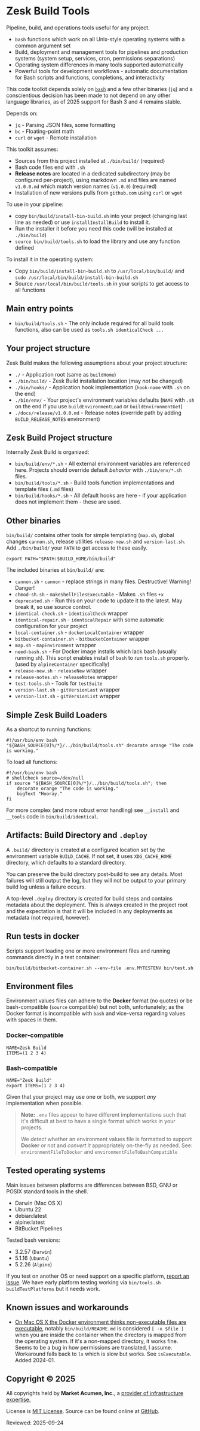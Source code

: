 # Zesk Build Tools

Pipeline, build, and operations tools useful for any project.

- `bash` functions which work on all Unix-style operating systems with a common argument set
- Build, deployment and management tools for pipelines and production systems (system setup, services, cron, permissions
  separations)
- Operating system differences in many tools supported automatically
- Powerful tools for development workflows - automatic documentation for Bash scripts and functions, completions, and
  interactivity

This code toolkit depends solely on [`bash`](https://www.gnu.org/software/bash/manual/bash.html) and a few other
binaries (`jq`) and a conscientious decision has been made to not depend on any other language libraries, as of 2025
support for Bash 3 and 4 remains stable.

Depends on:

- `jq` - Parsing JSON files, some formatting
- `bc` - Floating-point math
- `curl` or `wget` - Remote installation

This toolkit assumes:

- Sources from this project installed at `./bin/build/` (required)
- Bash code files end with `.sh`
- **Release notes** are located in a dedicated subdirectory (may be configured per-project), using markdown `.md` and
  files are named `v1.0.0.md`  which match version names (`v1.0.0`) (required)
- Installation of new versions pulls from `github.com` using `curl` or `wget`

To use in your pipeline:

- copy `bin/build/install-bin-build.sh` into your project (changing last line as needed) or use `installInstallBuild` to
  install it.
- Run the installer it before you need this code (will be installed at `./bin/build`)
- `source bin/build/tools.sh` to load the library and use any function defined

To install it in the operating system:

- Copy `bin/build/install-bin-build.sh` to `/usr/local/bin/build/` and `sudo /usr/local/bin/build/install-bin-build.sh`
- Source `/usr/local/bin/build/tools.sh` in your scripts to get access to all functions

## Main entry points

- `bin/build/tools.sh` - The only include required for all build tools functions, also can be used as
  `tools.sh identicalCheck ...`

## Your project structure

Zesk Build makes the following assumptions about your project structure:

- `./` - Application root (same as `buildHome`)
- `./bin/build/` - Zesk Build installation location (may *not* be changed)
- `./bin/hooks/` - Application hook implementation (`hook-name` with `.sh` on the end)
- `./bin/env/` - Your project's environment variables defaults (`NAME` with `.sh` on the end if you use
  `buildEnvironmentLoad` or `buildEnvironmentGet`)
- `./docs/release/v1.0.0.md` - Release notes (override path by adding `BUILD_RELEASE_NOTES` environment)

## Zesk Build Project structure

Internally Zesk Build is organized:

- `bin/build/env/*.sh` - All external environment variables are referenced here. Projects should override default
  *behavior* with `./bin/env/*.sh` files.
- `bin/build/tools/*.sh` - Build tools function implementations and template files (`.md` files)
- `bin/build/hooks/*.sh` - All default hooks are here - if your application does not implement them - these are used.

## Other binaries

`bin/build/` contains other tools for simple templating (`map.sh`, global changes `cannon.sh`, release utilities
`release-new.sh` and `version-last.sh`. Add `./bin/build/` your `PATH` to get access to these easily.

    export PATH="$PATH:$BUILD_HOME/bin/build"

The included binaries at `bin/build/` are:

- `cannon.sh` - `cannon` - replace strings in many files. Destructive! Warning! Danger!
- `chmod-sh.sh` - `makeShellFilesExecutable` - Makes `.sh` files `+x`
- `deprecated.sh` - Run this on your code to update it to the latest. May break it, so use source control.
- `identical-check.sh` - `identicalCheck` wrapper
- `identical-repair.sh` - `identicalRepair` with some automatic configuration for your project
- `local-container.sh` - `dockerLocalContainer` wrapper
- `bitbucket-container.sh` - `bitbucketContainer` wrapper
- `map.sh` - `mapEnvironment` wrapper
- `need-bash.sh` - For Docker image installs which lack bash (usually running `sh`). This script enables install of
  `bash` to run `tools.sh` properly. (used by `alpineContainer` specifically)
- `release-new.sh` - `releaseNew` wrapper
- `release-notes.sh` - `releaseNotes` wrapper
- `test-tools.sh` - Tools for `testSuite`
- `version-last.sh` - `gitVersionLast` wrapper
- `version-list.sh` - `gitVersionList` wrapper

## Simple Zesk Build Loaders

As a shortcut to running functions:

    #!/usr/bin/env bash
    "${BASH_SOURCE[0]%/*}/../bin/build/tools.sh" decorate orange "The code is working."

To load all functions:

    #!/usr/bin/env bash
    # shellcheck source=/dev/null
    if source "${BASH_SOURCE[0]%/*}/../bin/build/tools.sh"; then 
        decorate orange "The code is working."
        bigText "Hooray."
    fi

For more complex (and more robust error handling) see `__install` and `__tools` code in `bin/build/identical`.

## Artifacts: Build Directory and `.deploy`

A `.build/` directory is created at a configured location set by the environment variable `BUILD_CACHE`. If not set, it
uses `XDG_CACHE_HOME` directory, which defaults to a standard directory.

You can preserve the build directory post-build to see any details. Most failures will still output the log, but they
will not be output to your primary build log unless a failure occurs.

A top-level `.deploy` directory is created for build steps and contains metadata about the deployment. This is always
created in the project root and the expectation is that it will be included in any deployments as metadata (not
required, however).

## Run tests in docker

Scripts support loading one or more environment files and running commands directly in a test container:

    bin/build/bitbucket-container.sh --env-file .env.MYTESTENV bin/test.sh

## Environment files

Environment values files can adhere to the **Docker** format (no quotes) or be bash-compatible (`source` compatible) but
not both, unfortunately; as the Docker format is incompatible with `bash` and vice-versa regarding values with spaces in
them.

### Docker-compatible

    NAME=Zesk Build
    ITEMS=(1 2 3 4)

### Bash-compatible

    NAME="Zesk Build"
    export ITEMS=(1 2 3 4)

Given that your project may use one or both, we support *any* implementation when possible.

> **Note:** `.env` files appear to have different implementations such that it's difficult at best to have a single
> format which works in your projects.
>
> We _detect_ whether an environment values file is formatted to support **Docker** or not and _convert it_
> appropriately on-the-fly as needed. See: `environmentFileToDocker` and `environmentFileToBashCompatible`

## Tested operating systems

Main issues between platforms are differences between BSD, GNU or POSIX standard tools in the shell.

- Darwin (Mac OS X)
- Ubuntu 22
- debian:latest
- alpine:latest
- BitBucket Pipelines

Tested bash versions:

- 3.2.57 (`Darwin`)
- 5.1.16 (`Ubuntu`)
- 5.2.26 (`Alpine`)

If you test on another OS or need support on a specific
platform, [report an issue](https://github.com/zesk/build/issues). We have early platform testing working via
`bin/tools.sh buildTestPlatforms` but it needs work.

## Known issues and workarounds

- [On Mac OS X the Docker environment thinks non-executable files are executable](https://github.com/docker/for-mac/issues/5509),
  notably `bin/build/README.md` is considered `[ -x $file ]` when you are inside the container when the directory is
  mapped from the operating system. If it's a non-mapped directory, it works fine. Seems to be a bug in how
  permissions are translated, I assume. Workaround falls back to `ls` which is slow but works. See `isExecutable`. Added
  2024-01.

## Copyright &copy; 2025

All copyrights held by **Market Acumen, Inc.**, a [provider
of infrastructure expertise.](https://marketacumen.com/executive-technical-assessment-and-reporting/?crcat=code&crsource=zesk-build&crcampaign=README.md&crkw=provider+of+infrastructure+expertise)

License is [MIT License](LICENSE.md). Source can be found online at [GitHub](https://github.com/zesk/build).

Reviewed: 2025-09-24
